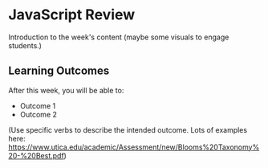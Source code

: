 # JavaScript Review

Introduction to the week's content (maybe some visuals to engage students.)

## Learning Outcomes

After this week, you will be able to:
- Outcome 1
- Outcome 2

(Use specific verbs to describe the intended outcome.  Lots of examples here: https://www.utica.edu/academic/Assessment/new/Blooms%20Taxonomy%20-%20Best.pdf)